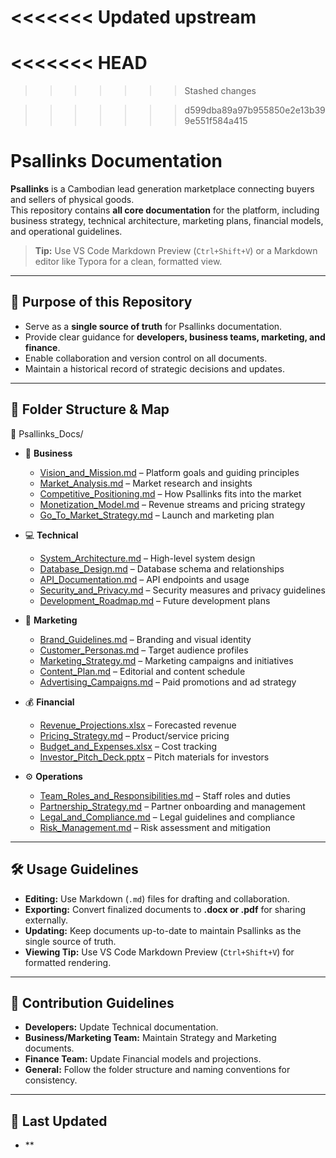 <<<<<<< Updated upstream
=======
<<<<<<< HEAD
=======
>>>>>>> Stashed changes


>>>>>>> d599dba89a97b955850e2e13b399e551f584a415
# Psallinks Documentation

**Psallinks** is a Cambodian lead generation marketplace connecting buyers and sellers of physical goods.  
This repository contains **all core documentation** for the platform, including business strategy, technical architecture, marketing plans, financial models, and operational guidelines.

> **Tip:** Use VS Code Markdown Preview (`Ctrl+Shift+V`) or a Markdown editor like Typora for a clean, formatted view.

---

## 📌 Purpose of this Repository

- Serve as a **single source of truth** for Psallinks documentation.  
- Provide clear guidance for **developers, business teams, marketing, and finance**.  
- Enable collaboration and version control on all documents.  
- Maintain a historical record of strategic decisions and updates.

---

## 📂 Folder Structure & Map

📂 Psallinks_Docs/

- 🏢 **Business**
  - [Vision_and_Mission.md](Business/Vision_and_Mission.md) – Platform goals and guiding principles
  - [Market_Analysis.md](Business/Market_Analysis.md) – Market research and insights
  - [Competitive_Positioning.md](Business/Competitive_Positioning.md) – How Psallinks fits into the market
  - [Monetization_Model.md](Business/Monetization_Model.md) – Revenue streams and pricing strategy
  - [Go_To_Market_Strategy.md](Business/Go_To_Market_Strategy.md) – Launch and marketing plan

- 💻 **Technical**
  - [System_Architecture.md](Technical/System_Architecture.md) – High-level system design
  - [Database_Design.md](Technical/Database_Design.md) – Database schema and relationships
  - [API_Documentation.md](Technical/API_Documentation.md) – API endpoints and usage
  - [Security_and_Privacy.md](Technical/Security_and_Privacy.md) – Security measures and privacy guidelines
  - [Development_Roadmap.md](Technical/Development_Roadmap.md) – Future development plans

- 📣 **Marketing**
  - [Brand_Guidelines.md](Marketing/Brand_Guidelines.md) – Branding and visual identity
  - [Customer_Personas.md](Marketing/Customer_Personas.md) – Target audience profiles
  - [Marketing_Strategy.md](Marketing/Marketing_Strategy.md) – Marketing campaigns and initiatives
  - [Content_Plan.md](Marketing/Content_Plan.md) – Editorial and content schedule
  - [Advertising_Campaigns.md](Marketing/Advertising_Campaigns.md) – Paid promotions and ad strategy

- 💰 **Financial**
  - [Revenue_Projections.xlsx](Financial/Revenue_Projections.xlsx) – Forecasted revenue
  - [Pricing_Strategy.md](Financial/Pricing_Strategy.md) – Product/service pricing
  - [Budget_and_Expenses.xlsx](Financial/Budget_and_Expenses.xlsx) – Cost tracking
  - [Investor_Pitch_Deck.pptx](Financial/Investor_Pitch_Deck.pptx) – Pitch materials for investors

- ⚙️ **Operations**
  - [Team_Roles_and_Responsibilities.md](Operations/Team_Roles_and_Responsibilities.md) – Staff roles and duties
  - [Partnership_Strategy.md](Operations/Partnership_Strategy.md) – Partner onboarding and management
  - [Legal_and_Compliance.md](Operations/Legal_and_Compliance.md) – Legal guidelines and compliance
  - [Risk_Management.md](Operations/Risk_Management.md) – Risk assessment and mitigation

---

## 🛠 Usage Guidelines

- **Editing:** Use Markdown (`.md`) files for drafting and collaboration.  
- **Exporting:** Convert finalized documents to **.docx or .pdf** for sharing externally.  
- **Updating:** Keep documents up-to-date to maintain Psallinks as the single source of truth.  
- **Viewing Tip:** Use VS Code Markdown Preview (`Ctrl+Shift+V`) for formatted rendering.

---

## 👥 Contribution Guidelines

- **Developers:** Update Technical documentation.  
- **Business/Marketing Team:** Maintain Strategy and Marketing documents.  
- **Finance Team:** Update Financial models and projections.  
- **General:** Follow the folder structure and naming conventions for consistency.  

---

## 📅 Last Updated
- **
